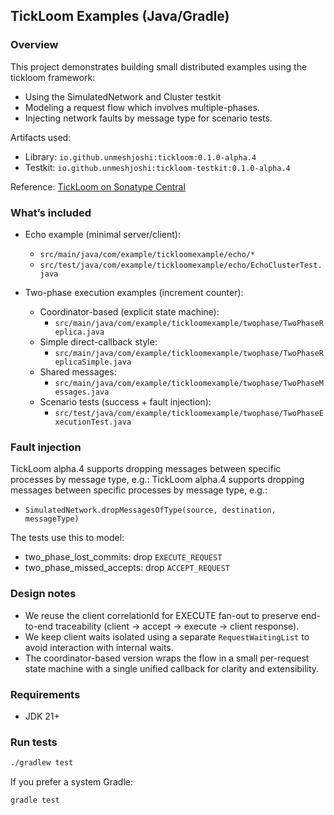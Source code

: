 ## TickLoom Examples (Java/Gradle)

### Overview
This project demonstrates building small distributed examples using the tickloom framework:
- Using the SimulatedNetwork and Cluster testkit
- Modeling a request flow which involves multiple-phases.
- Injecting network faults by message type for scenario tests.

Artifacts used:
- Library: `io.github.unmeshjoshi:tickloom:0.1.0-alpha.4`
- Testkit: `io.github.unmeshjoshi:tickloom-testkit:0.1.0-alpha.4`

Reference: [TickLoom on Sonatype Central](https://central.sonatype.com/artifact/io.github.unmeshjoshi/tickloom)

### What’s included
- Echo example (minimal server/client):
  - `src/main/java/com/example/tickloomexample/echo/*`
  - `src/test/java/com/example/tickloomexample/echo/EchoClusterTest.java`

- Two-phase execution examples (increment counter):
  - Coordinator-based (explicit state machine):
    - `src/main/java/com/example/tickloomexample/twophase/TwoPhaseReplica.java`
  - Simple direct-callback style:
    - `src/main/java/com/example/tickloomexample/twophase/TwoPhaseReplicaSimple.java`
  - Shared messages:
    - `src/main/java/com/example/tickloomexample/twophase/TwoPhaseMessages.java`
  - Scenario tests (success + fault injection):
    - `src/test/java/com/example/tickloomexample/twophase/TwoPhaseExecutionTest.java`

### Fault injection
TickLoom alpha.4 supports dropping messages between specific processes by message type, e.g.:
TickLoom alpha.4 supports dropping messages between specific processes by message type, e.g.:
- `SimulatedNetwork.dropMessagesOfType(source, destination, messageType)`

The tests use this to model:
- two_phase_lost_commits: drop `EXECUTE_REQUEST`
- two_phase_missed_accepts: drop `ACCEPT_REQUEST`

### Design notes
- We reuse the client correlationId for EXECUTE fan-out to preserve end-to-end traceability (client → accept → execute → client response).
- We keep client waits isolated using a separate `RequestWaitingList` to avoid interaction with internal waits.
- The coordinator-based version wraps the flow in a small per-request state machine with a single unified callback for clarity and extensibility.

### Requirements
- JDK 21+

### Run tests
```bash
./gradlew test
```

If you prefer a system Gradle:
```bash
gradle test
```

